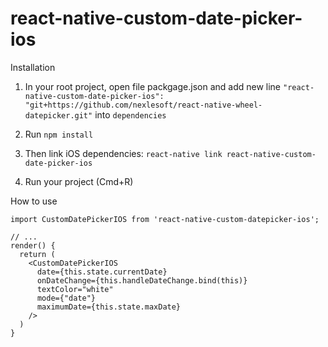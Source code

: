 # react-native-custom-date-picker-ios

Installation

1. In your root project, open file packgage.json and add new line ```"react-native-custom-date-picker-ios": "git+https://github.com/nexlesoft/react-native-wheel-datepicker.git"``` into ```dependencies```

2. Run ```npm install```
3. Then link iOS dependencies:  ```react-native link react-native-custom-date-picker-ios```
4. Run your project (Cmd+R)

How to use

```
import CustomDatePickerIOS from 'react-native-custom-datepicker-ios';
```

```
// ...
render() {
  return (
    <CustomDatePickerIOS
      date={this.state.currentDate}
      onDateChange={this.handleDateChange.bind(this)}
      textColor="white"
      mode={"date"}
      maximumDate={this.state.maxDate}
    />
  )
}
```
